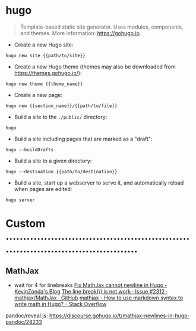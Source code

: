 # hugo

> Template-based static site generator. Uses modules, components, and themes.
> More information: <https://gohugo.io>.

- Create a new Hugo site:

`hugo new site {{path/to/site}}`

- Create a new Hugo theme (themes may also be downloaded from https://themes.gohugo.io/):

`hugo new theme {{theme_name}}`

- Create a new page:

`hugo new {{section_name}}/{{path/to/file}}`

- Build a site to the `./public/` directory:

`hugo`

- Build a site including pages that are marked as a "draft":

`hugo --buildDrafts`

- Build a site to a given directory:

`hugo --destination {{path/to/destination}}`

- Build a site, start up a webserver to serve it, and automatically reload when pages are edited:

`hugo server`


# Custom ...........................................................................................
## MathJax
- wait for 4 for linebreaks
[Fix MathJax cannot newline in Hugo - KevinZonda's Blog](https://blog.kevinzonda.com/post/fix-mathjax-newline/)
[The line break(\\) is not work · Issue #2312 · mathjax/MathJax · GitHub](https://github.com/mathjax/MathJax/issues/2312)
[mathjax - How to use markdown syntax to write math in Hugo? - Stack Overflow](https://stackoverflow.com/questions/64050359/how-to-use-markdown-syntax-to-write-math-in-hugo)

pandoc/reveal.js: https://discourse.gohugo.io/t/mathjax-newlines-in-hugo-pandoc/28233
